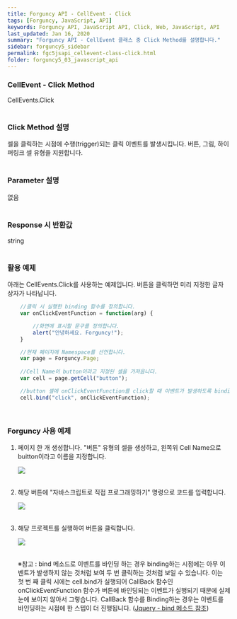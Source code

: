```yaml
---
title: Forguncy API - CellEvent - Click
tags: [Forguncy, JavaScript, API]
keywords: Forguncy API, JavaScript API, Click, Web, JavaScript, API
last_updated: Jan 16, 2020
summary: "Forguncy API - CellEvent 클래스 중 Click Method를 설명합니다."
sidebar: forguncy5_sidebar
permalink: fgc5jsapi_cellevent-class-click.html
folder: forguncy5_03_javascript_api
---
```


### CellEvent - Click Method
CellEvents.Click
<br /><br />

### Click Method 설명
셀을 클릭하는 시점에 수행(trigger)되는 클릭 이벤트를 발생시킵니다. 버튼, 그림, 하이퍼링크 셀 유형을 지원합니다.
<br /><br />

### Parameter 설명
없음
<br /><br />

### Response 시 반환값
string
<br /><br />

### 활용 예제
아래는 CellEvents.Click를 사용하는 예제입니다. 버튼을 클릭하면 미리 지정한 글자 상자가 나타납니다.
<br />

~~~javascript
    //클릭 시 실행한 binding 함수를 정의합니다.
    var onClickEventFunction = function(arg) {

        //화면에 표시할 문구를 정의합니다.
        alert("안녕하세요. Forguncy!");
    }

    //현재 페이지에 Namespace를 선언합니다.
    var page = Forguncy.Page;
    
    //Cell Name이 button이라고 지정된 셀을 가져옵니다.
    var cell = page.getCell("button");

    //button 셀에 onClickEventFunction를 click할 때 이벤트가 발생하도록 binding합니다.
    cell.bind("click", onClickEventFunction);
~~~

<br />

### Forguncy 사용 예제

1. 페이지 한 개 생성합니다. "버튼" 유형의 셀을 생성하고, 왼쪽위 Cell Name으로 buitton이라고 이름을 지정합니다.

    ![]({{site.url}}/images/forguncy5/ex-ss_cellevent-click01.png)
    <br /><br />

2. 해당 버튼에 "자바스크립트로 직접 프로그래밍하기" 명령으로 코드를 입력합니다.

    ![]({{site.url}}/images/forguncy5/ex-ss_cellevent-click02.png)
    <br /><br />

3. 해당 프로젝트를 실행하여 버튼을 클릭합니다.

    ![]({{site.url}}/images/forguncy5/ex-ss_cellevent-click03.gif)
    <br /><br />

    ※참고 : bind 메소드로 이벤트를 바인딩 하는 경우 binding하는 시점에는 아무 이벤트가 발생하지 않는 것처럼 보여 두 번 클릭하는 것처럼 보일 수 있습니다. 이는 첫 번 째 클릭 시에는 cell.bind가 실행되어 CallBack 함수인 onClickEventFunction 함수가 버튼에 바인딩되는 이벤트가 실행되기 때문에 실제 눈에 보이지 않아서 그렇습니다. CallBack 함수를 Binding하는 경우는 이벤트를 바인딩하는 시점에 한 스텝이 더 진행됩니다. ([Jquery - bind 메소드 참조](https://www.w3schools.com/jquery/event_bind.asp))

<br /><br />
